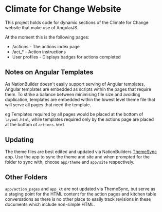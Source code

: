 # Climate for Change Website
This project holds code for dynamic sections of the Climate for Change website that make use of AngularJS.

At the moment this is the following pages:

* /actions - The actions index page
* /act_* - Action instructions
* User profiles - Displays badges for actions completed

## Notes on Angular Templates
As NationBuilder doesn't easily support serving of Angular templates, Angular templates are embedded as scripts within the pages that require them.
To strike a balance between minimising file size and avoiding duplication, templates are embedded within the lowest level theme file that will serve all pages that need the template.

eg Templates required by all pages would be placed at the bottom of `layout.html`, while templates required only by the actions page are placed at the bottom of `actions.html`

## Updating

The theme files are best edited and updated via NationBuilders [ThemeSync](http://nationbuilder.com/theme_sync) app.
Use the app to sync the theme and site and when prompted for the folder to sync with, choose `app/theme` and `app/site` respectively.

## Other Folders
`app/action_pages` and `app_kt` are not updated via ThemeSync, but serve as a staging point for the HTML content for the action pages and kitchen table conversations as there is no other place to easily track revisions in these documents which include non-simple HTML.
